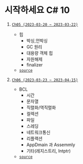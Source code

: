 # 시작하세요 C# 10 
1. [`Ch05 (2023-03-20 ~ 2023-03-22)`](https://ktn1075.tistory.com/42)
   - 힙
      - 박싱,언박싱
      - GC 원리 
      - 대용량 객체 힙 
      - 자원해제
      - finalizer
   - [`source`](https://github.com/ktn1075/study/tree/main/Language/C%23/C%2310/StartC%23/Ch05)
   
1. [`Ch06 (2023-03-23 ~ 2023-04-15)`](https://ktn1075.tistory.com/45)
   - BCL
      - 시간 
      - 문자열
      - 직렬화/역직렬화
      - 컬렉션
      - 파일
      - 스레딩
      - 네트워크통신
      - 리플랙션
      - AppDmain 과 Assemmly
      - 기타(레지스트리, Intptr)
   - [`source`](https://github.com/ktn1075/study/tree/main/Language/C%23/C%2310/StartC%23/Ch06)
